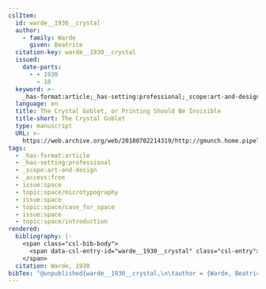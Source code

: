 ```yaml
---
cslItem:
  id: warde__1930__crystal
  author:
    - family: Warde
      given: Beatrice
  citation-key: warde__1930__crystal
  issued:
    date-parts:
      - - 1930
        - 10
  keyword: >-
    _has-format:article;_has-setting:professional;_scope:art-and-design;_access:free;collection::space::microtypography;collection::space::case_for_space;collection::space::introduction
  language: en
  title: The Crystal Goblet, or Printing Should Be Invisible
  title-short: The Crystal Goblet
  type: manuscript
  URL: >-
    https://web.archive.org/web/20180702214319/http://gmunch.home.pipeline.com/typo-L/misc/ward.htm
tags:
  - _has-format:article
  - _has-setting:professional
  - _scope:art-and-design
  - _access:free
  - issue:space
  - topic:space/microtypography
  - issue:space
  - topic:space/case_for_space
  - issue:space
  - topic:space/introduction
rendered:
  bibliography: |-
    <span class="csl-bib-body">
      <span data-csl-entry-id="warde__1930__crystal" class="csl-entry">Warde, B. 1930. <i>The Crystal Goblet, or Printing Should Be Invisible</i>. <a href='https://web.archive.org/web/20180702214319/http://gmunch.home.pipeline.com/typo-L/misc/ward.htm'>https://web.archive.org/web/20180702214319/http://gmunch.home.pipeline.com/typo-L/misc/ward.htm</a></span>
    </span>
  citation: Warde, 1930
bibTex: "@unpublished{warde__1930__crystal,\n\tauthor = {Warde, Beatrice},\n\tyear = {1930},\n\tmonth = {10},\n\ttitle = {The {Crystal} {Goblet}, or {Printing} {Should} {Be} {Invisible}},\n\thowpublished = {https://web.archive.org/web/20180702214319/http://gmunch.home.pipeline.com/typo-L/misc/ward.htm},\n}\n\n"
---
```

